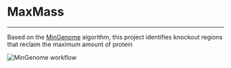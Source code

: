 # MaxMass
----------
Based on the [MinGenome](https://github.com/maranasgroup/MinimalGenome) algorithm, this project identifies knockout regions that reclaim the maximum amount of protein


![MinGenome workflow](MinGenome.png)
